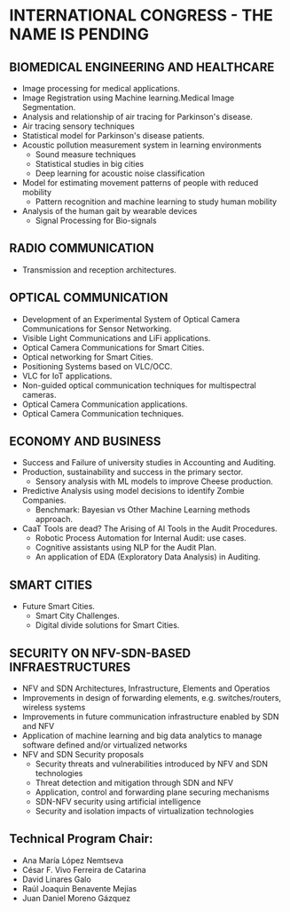# INTERNATIONAL CONGRESS - THE NAME IS PENDING  


##  BIOMEDICAL ENGINEERING AND HEALTHCARE 
*	Image processing for medical applications.
  * Image Registration using Machine learning.Medical Image Segmentation.
  * Analysis and relationship of air tracing for Parkinson's disease.
  * Air tracing sensory techniques
  * Statistical model for Parkinson's disease patients.
* Acoustic pollution measurement system in learning environments
  *	Sound measure techniques
  * Statistical studies in big cities
  * Deep learning for acoustic noise classification
* Model for estimating movement patterns of people with reduced mobility
  *	Pattern recognition and machine learning to study human mobility 
* Analysis of the human gait by wearable devices
  * Signal Processing for Bio-signals 
 
##  RADIO COMMUNICATION
* Transmission and reception architectures.

##  OPTICAL COMMUNICATION
*	Development of an Experimental System of Optical Camera Communications for Sensor Networking.
 * Visible Light Communications and LiFi applications.
 * Optical Camera Communications for Smart Cities.
 * Optical networking for Smart Cities.
 * Positioning Systems based on VLC/OCC.
 * VLC for IoT applications.
*	Non-guided optical communication techniques for multispectral cameras.
 * Optical Camera Communication applications.
 * Optical Camera Communication techniques.

##  ECONOMY AND BUSINESS
 
* Success and Failure of university studies in Accounting and Auditing. 
* Production, sustainability and success in the primary sector.
  * Sensory analysis with ML models to improve Cheese production.
* Predictive Analysis using model decisions to identify Zombie Companies.
  * Benchmark: Bayesian vs Other Machine Learning methods approach.
* CaaT Tools are dead? The Arising of AI Tools in the Audit Procedures.
  * Robotic Process Automation for Internal Audit: use cases.
  * Cognitive assistants using NLP for the Audit Plan.
  * An application of EDA (Exploratory Data Analysis) in Auditing.

##  SMART CITIES
* Future Smart Cities.
  * Smart City Challenges.
  * Digital divide solutions for Smart Cities.

##  SECURITY ON NFV-SDN-BASED INFRAESTRUCTURES
*	NFV and SDN Architectures, Infrastructure, Elements and Operatios
  * Improvements in design of forwarding elements, e.g. switches/routers, wireless systems
  * Improvements in future communication infrastructure enabled by SDN and NFV
  * Application of machine learning and big data analytics to manage software defined and/or virtualized networks
* NFV and SDN Security proposals
  * Security threats and vulnerabilities introduced by NFV and SDN technologies
  * Threat detection and mitigation through SDN and NFV
  * Application, control and forwarding plane securing mechanisms
  * SDN-NFV security using artificial intelligence
  * Security and isolation impacts of virtualization technologies


##  Technical Program Chair:
* Ana María López Nemtseva
* César F. Vivo Ferreira de Catarina
* David Linares Galo
* Raúl Joaquin Benavente Mejías
* Juan Daniel Moreno Gázquez

